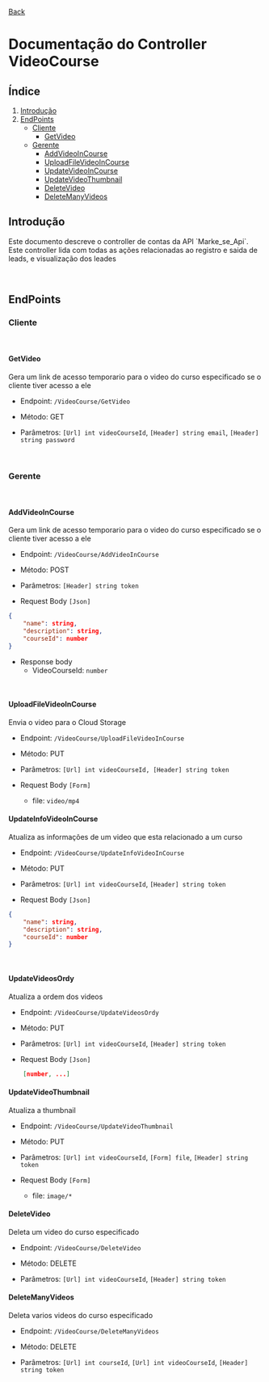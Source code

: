 [Back](README.md)

# Documentação do Controller VideoCourse
## Índice
1. [Introdução](#introdução)
3. [EndPoints](#endpoints)
    - [Cliente](#cliente)
        - [GetVideo](#getvideo)
    - [Gerente](#gerente)
        - [AddVideoInCourse](#addvideoincourse)
        - [UploadFileVideoInCourse](#uploadfilevideoincourse)
        - [UpdateVideoInCourse](#updateinfovideoincourse)
        - [UpdateVideoThumbnail](#updatevideothumbnail)
        - [DeleteVideo](#deletevideo)
        - [DeleteManyVideos](#deletemanyvideos)

## Introdução

<p>Este documento descreve o controller de contas da API `Marke_se_Api`. Este controller lida com todas as ações relacionadas ao registro e saida de leads, e visualização dos leades</p>
<br>

## EndPoints

### Cliente
<br>

#### GetVideo
<p>Gera um link de acesso temporario para o video do curso especificado se o cliente tiver acesso a ele</p>

- Endpoint: `/VideoCourse/GetVideo`

- Método: GET

- Parâmetros: `[Url] int videoCourseId`, `[Header] string email`, `[Header] string password`
<br>

### Gerente
<br>

#### AddVideoInCourse
<p>Gera um link de acesso temporario para o video do curso especificado se o cliente tiver acesso a ele</p>

- Endpoint: `/VideoCourse/AddVideoInCourse`

- Método: POST

- Parâmetros: `[Header] string token`

- Request Body `[Json]`
```json
{
    "name": string,
    "description": string,
    "courseId": number
}
```

- Response body <br>
    - VideoCourseId: `number`
<br>

#### UploadFileVideoInCourse
<p>Envia o video para o Cloud Storage</p>

- Endpoint: `/VideoCourse/UploadFileVideoInCourse`

- Método: PUT

- Parâmetros: `[Url] int videoCourseId, [Header] string token`

- Request Body `[Form]`
    - file: `video/mp4`

#### UpdateInfoVideoInCourse
<p>Atualiza as informações de um video que esta relacionado a um curso</p>

- Endpoint: `/VideoCourse/UpdateInfoVideoInCourse`

- Método: PUT

- Parâmetros: `[Url] int videoCourseId`, `[Header] string token`

- Request Body `[Json]`
```json
{
    "name": string,
    "description": string,
    "courseId": number
}
```
<br>

#### UpdateVideosOrdy
<p>Atualiza a ordem dos videos</p>

- Endpoint: `/VideoCourse/UpdateVideosOrdy`

- Método: PUT

- Parâmetros: `[Url] int videoCourseId`, `[Header] string token`

- Request Body `[Json]`
```json
    [number, ...]
```

#### UpdateVideoThumbnail
<p>Atualiza a thumbnail</p>

- Endpoint: `/VideoCourse/UpdateVideoThumbnail`

- Método: PUT

- Parâmetros: `[Url] int videoCourseId`, `[Form] file`, `[Header] string token`

- Request Body `[Form]`
    - file: `image/*`

#### DeleteVideo
<p>Deleta um video do curso especificado</p>

- Endpoint: `/VideoCourse/DeleteVideo`

- Método: DELETE

- Parâmetros: `[Url] int videoCourseId`, `[Header] string token`

#### DeleteManyVideos
<p>Deleta varios videos do curso especificado</p>

- Endpoint: `/VideoCourse/DeleteManyVideos`

- Método: DELETE

- Parâmetros: `[Url] int courseId`, `[Url] int videoCourseId`, `[Header] string token` 